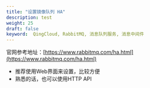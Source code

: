 ```yaml
---
title: "设置镜像队列 HA"
description: test
weight: 25
draft: false
keyword:  QingCloud, RabbitMQ, 消息队列服务, 消息中间件
---
```


官网参考地址：[https://www.rabbitmq.com/ha.html](https://www.rabbitmq.com/ha.html)

- 推荐使用Web界面来设置，比较方便
- 熟悉的话，也可以使用HTTP API